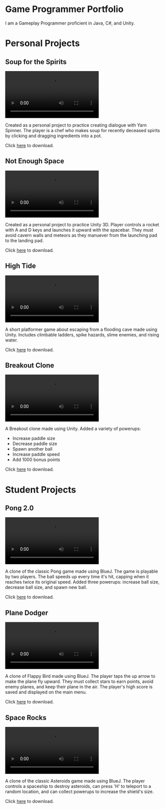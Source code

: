 # Game Programmer Portfolio
I am a Gameplay Programmer proficient in Java, C#, and Unity.

# Personal Projects
## Soup for the Spirits

<video src ="https://user-images.githubusercontent.com/76503369/143725211-9b104423-b57b-4102-b10b-4a8a3304ac03.mp4" controls="controls" style="max-width: 730px;">
</video>

Created as a personal project to practice creating dialogue with Yarn Spinner. The player is a chef who makes soup for recently deceased spirits by clicking and dragging ingredients into a pot.

Click [here](https://github.com/aurgel19/Soup-for-the-Spirits) to download.

## Not Enough Space

<video src ="https://user-images.githubusercontent.com/76503369/129491802-f39f8539-e763-47c7-a42e-e3c0d957f8f2.mp4" controls="controls" style="max-width: 730px;">
</video>

Created as a personal project to practice Unity 3D. Player controls a rocket with A and D keys and launches it upward with the spacebar. They must avoid cavern walls and meteors as they manuever from the launching pad to the landing pad.

Click [here](https://github.com/aurgel19/Not-Enough-Space) to download.

## High Tide

<video src ="https://user-images.githubusercontent.com/76503369/127036694-6f0efaf7-ef09-4e93-a665-1938294c2729.mp4" controls="controls" style="max-width: 730px;">
</video>

A short platformer game about escaping from a flooding cave made using Unity. Includes climbable ladders, spike hazards, slime enemies, and rising water.  
  
Click [here](https://github.com/aurgel19/High-Tide) to download.

## Breakout Clone
<video src ="https://user-images.githubusercontent.com/76503369/127226278-f7d43869-2db7-4ded-8908-23a54b573bcf.mp4" controls="controls" style="max-width: 730px;">
</video>

A Breakout clone made using Unity. Added a variety of powerups: 
- Increase paddle size
- Decrease paddle size
- Spawn another ball
- Increase paddle speed
- Add 1000 bonus points  
  
Click [here](https://github.com/aurgel19/Breakout-Unity) to download.


# Student Projects
## Pong 2.0
<video src ="https://user-images.githubusercontent.com/76503369/127229538-3d81a61a-c29d-4bb2-88a0-d57e15618299.mp4" controls="controls" style="max-width: 730px;">
</video>

A clone of the classic Pong game made using BlueJ. The game is playable by two players. The ball speeds up every time it's hit, capping when it reaches twice its original speed. Added three powerups: increase ball size, decrease ball size, and spawn new ball.  
  
Click [here](https://github.com/aurgel19/Pong-2) to download.

## Plane Dodger
<video src ="https://user-images.githubusercontent.com/76503369/127229935-53715b4d-8593-4a23-a7a3-a7f7245e53a6.mp4" controls="controls" style="max-width: 730px;">
</video>

A clone of Flappy Bird made using BlueJ. The player taps the up arrow to make the plane fly upward. They must collect stars to earn points, avoid enemy planes, and keep their plane in the air. The player's high score is saved and displayed on the main menu.  
  
Click [here](https://github.com/aurgel19/Plane-Dodger) to download.

## Space Rocks
<video src ="https://user-images.githubusercontent.com/76503369/127230598-54020e4e-3dad-4d58-a926-72a6a548b05c.mp4" controls="controls" style="max-width: 730px;">
</video>

A clone of the classic Asteroids game made using BlueJ. The player controls a spaceship to destroy asteroids, can press 'H' to teleport to a random location, and can collect powerups to increase the shield's size.  
  
Click [here](https://github.com/aurgel19/Space-Rocks) to download.
